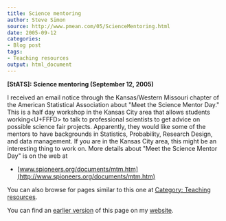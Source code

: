 ```yaml
---
title: Science mentoring
author: Steve Simon
source: http://www.pmean.com/05/ScienceMentoring.html
date: 2005-09-12
categories:
- Blog post
tags:
- Teaching resources
output: html_document
---
```

**[StATS]:** **Science mentoring (September 12,
2005)**

I received an email notice through the Kansas/Western Missouri chapter
of the American Statistical Association about "Meet the Science Mentor
Day." This is a half day workshop in the Kansas City area that allows
students working<U+FFFD> to talk to professional scientists to get advice on
possible science fair projects. Apparently, they would like some of the
mentors to have backgrounds in Statistics, Probability, Research Design,
and data management. If you are in the Kansas City area, this might be
an interesting thing to work on. More details about "Meet the Science
Mentor Day" is on the web at

-   [www.spioneers.org/documents/mtm.htm](http://www.spioneers.org/documents/mtm.htm)

You can also browse
for pages similar to this one at [Category: Teaching
resources](../category/TeachingResources.html).

You can find an [earlier version][sim1] of this page on my [website][sim2].

[sim1]: http://www.pmean.com/05/ScienceMentoring.html
[sim2]: http://www.pmean.com
